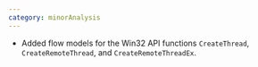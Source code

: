 ```yaml
---
category: minorAnalysis
---
```

* Added flow models for the Win32 API functions `CreateThread`, `CreateRemoteThread`, and `CreateRemoteThreadEx`.
